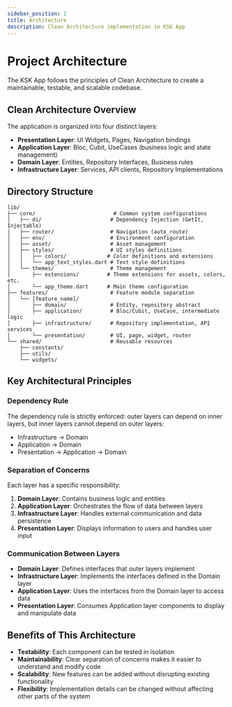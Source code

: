 ```yaml
---
sidebar_position: 2
title: Architecture
description: Clean Architecture implementation in KSK App
---
```


# Project Architecture

The KSK App follows the principles of Clean Architecture to create a maintainable, testable, and scalable codebase.

## Clean Architecture Overview

The application is organized into four distinct layers:

- **Presentation Layer**: UI Widgets, Pages, Navigation bindings
- **Application Layer**: Bloc, Cubit, UseCases (business logic and state management)
- **Domain Layer**: Entities, Repository Interfaces, Business rules
- **Infrastructure Layer**: Services, API clients, Repository Implementations

## Directory Structure

```
lib/
├── core/                         # Common system configurations
│   ├── di/                      # Dependency Injection (GetIt, Injectable)
│   ├── router/                  # Navigation (auto_route)
│   ├── env/                     # Environment configuration
│   ├── asset/                   # Asset management
│   ├── styles/                  # UI styles definitions
│   │   ├── colors/             # Color definitions and extensions
│   │   └── app_text_styles.dart # Text style definitions
│   └── themes/                  # Theme management
│       ├── extensions/         # Theme extensions for assets, colors, etc.
│       └── app_theme.dart      # Main theme configuration
├── features/                    # Feature module separation
│   └── [feature_name]/
│       ├── domain/              # Entity, repository abstract
│       ├── application/         # Bloc/Cubit, UseCase, intermediate logic
│       ├── infrastructure/      # Repository implementation, API services
│       └── presentation/        # UI, page, widget, router
└── shared/                      # Reusable resources
    ├── constants/
    ├── utils/
    └── widgets/
```

## Key Architectural Principles

### Dependency Rule

The dependency rule is strictly enforced: outer layers can depend on inner layers, but inner layers cannot depend on outer layers:

- Infrastructure → Domain
- Application → Domain
- Presentation → Application → Domain

### Separation of Concerns

Each layer has a specific responsibility:

1. **Domain Layer**: Contains business logic and entities
2. **Application Layer**: Orchestrates the flow of data between layers
3. **Infrastructure Layer**: Handles external communication and data persistence
4. **Presentation Layer**: Displays information to users and handles user input

### Communication Between Layers

- **Domain Layer**: Defines interfaces that outer layers implement
- **Infrastructure Layer**: Implements the interfaces defined in the Domain layer
- **Application Layer**: Uses the interfaces from the Domain layer to access data
- **Presentation Layer**: Consumes Application layer components to display and manipulate data

## Benefits of This Architecture

- **Testability**: Each component can be tested in isolation
- **Maintainability**: Clear separation of concerns makes it easier to understand and modify code
- **Scalability**: New features can be added without disrupting existing functionality
- **Flexibility**: Implementation details can be changed without affecting other parts of the system 
